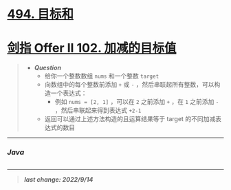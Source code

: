 # [494. 目标和](https://leetcode.cn/problems/target-sum/)

# [剑指 Offer II 102. 加减的目标值](https://leetcode.cn/problems/YaVDxD/)


> - ***Question***
>   - 给你一个整数数组 `nums` 和一个整数 `target`
>   - 向数组中的每个整数前添加 `+` 或 `-` ，然后串联起所有整数，可以构造一个表达式：
>     - 例如 `nums = [2, 1]` ，可以在 `2` 之前添加 `+` ，在 `1` 之前添加 `-` ，然后串联起来得到表达式 `+2-1` 
>   - 返回可以通过上述方法构造的且运算结果等于 target 的不同加减表达式的数目

---

### *Java*

>

```java

```

---

> ***last change: 2022/9/14***
